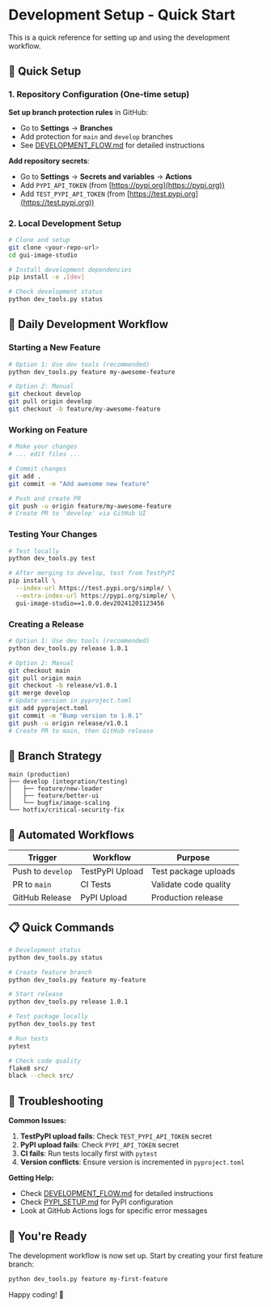 # Development Setup - Quick Start

This is a quick reference for setting up and using the development workflow.

## 🚀 Quick Setup

### 1. Repository Configuration (One-time setup)

**Set up branch protection rules** in GitHub:

- Go to **Settings** → **Branches**
- Add protection for `main` and `develop` branches
- See [DEVELOPMENT_FLOW.md](DEVELOPMENT_FLOW.md) for detailed instructions

**Add repository secrets**:

- Go to **Settings** → **Secrets and variables** → **Actions**
- Add `PYPI_API_TOKEN` (from [https://pypi.org](https://pypi.org))
- Add `TEST_PYPI_API_TOKEN` (from [https://test.pypi.org](https://test.pypi.org))

### 2. Local Development Setup

```bash
# Clone and setup
git clone <your-repo-url>
cd gui-image-studio

# Install development dependencies
pip install -e .[dev]

# Check development status
python dev_tools.py status
```

## 🔄 Daily Development Workflow

### Starting a New Feature

```bash
# Option 1: Use dev tools (recommended)
python dev_tools.py feature my-awesome-feature

# Option 2: Manual
git checkout develop
git pull origin develop
git checkout -b feature/my-awesome-feature
```

### Working on Feature

```bash
# Make your changes
# ... edit files ...

# Commit changes
git add .
git commit -m "Add awesome new feature"

# Push and create PR
git push -u origin feature/my-awesome-feature
# Create PR to 'develop' via GitHub UI
```

### Testing Your Changes

```bash
# Test locally
python dev_tools.py test

# After merging to develop, test from TestPyPI
pip install \
  --index-url https://test.pypi.org/simple/ \
  --extra-index-url https://pypi.org/simple/ \
  gui-image-studio==1.0.0.dev20241201123456
```

### Creating a Release

```bash
# Option 1: Use dev tools (recommended)
python dev_tools.py release 1.0.1

# Option 2: Manual
git checkout main
git pull origin main
git checkout -b release/v1.0.1
git merge develop
# Update version in pyproject.toml
git add pyproject.toml
git commit -m "Bump version to 1.0.1"
git push -u origin release/v1.0.1
# Create PR to main, then GitHub release
```

## 🎯 Branch Strategy

```text
main (production)
├── develop (integration/testing)
│   ├── feature/new-loader
│   ├── feature/better-ui
│   └── bugfix/image-scaling
└── hotfix/critical-security-fix
```

## 🤖 Automated Workflows

| Trigger | Workflow | Purpose |
|---------|----------|---------|
| Push to `develop` | TestPyPI Upload | Test package uploads |
| PR to `main` | CI Tests | Validate code quality |
| GitHub Release | PyPI Upload | Production release |

## 📋 Quick Commands

```bash
# Development status
python dev_tools.py status

# Create feature branch
python dev_tools.py feature my-feature

# Start release
python dev_tools.py release 1.0.1

# Test package locally
python dev_tools.py test

# Run tests
pytest

# Check code quality
flake8 src/
black --check src/
```

## 🔧 Troubleshooting

**Common Issues:**

1. **TestPyPI upload fails**: Check `TEST_PYPI_API_TOKEN` secret
2. **PyPI upload fails**: Check `PYPI_API_TOKEN` secret  
3. **CI fails**: Run tests locally first with `pytest`
4. **Version conflicts**: Ensure version is incremented in `pyproject.toml`

**Getting Help:**

- Check [DEVELOPMENT_FLOW.md](DEVELOPMENT_FLOW.md) for detailed instructions
- Check [PYPI_SETUP.md](PYPI_SETUP.md) for PyPI configuration
- Look at GitHub Actions logs for specific error messages

## 🎉 You're Ready

The development workflow is now set up. Start by creating your first feature branch:

```bash
python dev_tools.py feature my-first-feature
```

Happy coding! 🚀
